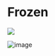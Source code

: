 # Frozen


<a href="https://dstorr.github.io/frozen.github.io/index.html">
  <img src="images/Aqua%20Fresh.png">
</a>

![image](https://user-images.githubusercontent.com/82909041/162861272-2d09d40c-4142-47ea-84f9-402755502b1d.png)

